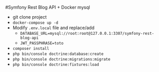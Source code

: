 #Symfony Rest Blog API + Docker mysql

* git clone project
* `docker-compose up -d`
* Modify `.env.local` file and replace/add 
    * `DATABASE_URL=mysql://root:root@127.0.0.1:3307/symfony-rest-blog-api`
    * `JWT_PASSPHRASE=toto`
* `composer install`
* `php bin/console doctrine:database:create`
* `php bin/console doctrine:migrations:migrate`
* `php bin/console doctrine:fixtures:load`
